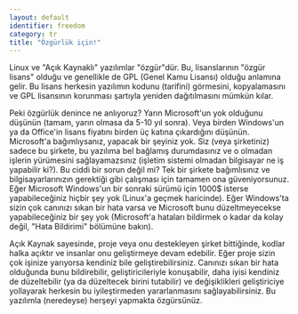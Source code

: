 ```yaml
---
layout: default
identifier: freedom
category: tr
title: "Özgürlük için!"
---
```


Linux ve "Açık Kaynaklı" yazılımlar "özgür"dür. Bu, lisanslarının "özgür lisans" olduğu ve genellikle de GPL (Genel Kamu Lisansı) olduğu anlamına gelir. Bu lisans herkesin yazılımın kodunu (tarifini) görmesini, kopyalamasını ve GPL lisansının korunması şartıyla yeniden dağıtılmasını mümkün kılar.

Peki özgürlük denince ne anlıyoruz? Yarın Microsoft'un yok olduğunu düşünün (tamam, yarın olmasa da 5-10 yıl sonra). Veya birden Windows'un ya da Office'in lisans fiyatını birden üç katına çıkardığını düşünün. Microsoft'a bağımlıysanız, yapacak bir şeyiniz yok. Siz (veya şirketiniz) sadece bu şirkete, bu yazılıma bel bağlamış durumdasınız ve o olmadan işlerin yürümesini sağlayamazsınız (işletim sistemi olmadan bilgisayar ne iş yapabilir ki?). Bu ciddi bir sorun değil mi? Tek bir şirkete bağımlısınız ve bilgisayarlarınızın gerektiği gibi çalışması için tamamen ona güveniyorsunuz. Eğer Microsoft Windows'un bir sonraki sürümü için 1000$ isterse yapabileceğiniz hiçbir şey yok (Linux'a geçmek haricinde). Eğer Windows'ta sizin çok canınızı sıkan bir hata varsa ve Microsoft bunu düzeltmeyecekse yapabileceğiniz bir şey yok (Microsoft'a hataları bildirmek o kadar da kolay değil, "Hata Bildirimi" bölümüne bakın).

Açık Kaynak sayesinde, proje veya onu destekleyen şirket bittiğinde, kodlar halka açıktır ve insanlar onu geliştirmeye devam edebilir. Eğer proje sizin çok işinize yarıyorsa kendiniz bile geliştirebilirsiniz. Canınızı sıkan bir hata olduğunda bunu bildirebilir, geliştiricileriyle konuşabilir, daha iyisi kendiniz de düzeltebilir (ya da düzeltecek birini tutabilir) ve değişiklikleri geliştiriciye yollayarak herkesin bu iyileştirmeden yararlanmasını sağlayabilirsiniz. Bu yazılımla (neredeyse) herşeyi yapmakta özgürsünüz.




